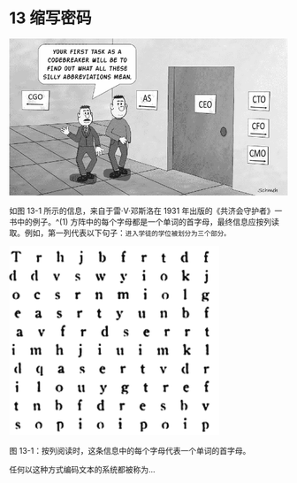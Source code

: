 # 13 缩写密码

![](img/g13001.png)

如图 13-1 所示的信息，来自于雷·V·邓斯洛在 1931 年出版的《共济会守护者》一书中的例子。^(1) 方阵中的每个字母都是一个单词的首字母，最终信息应按列读取。例如，第一列代表以下句子：`进入学徒的学位被划分为三个部分。`

![](img/f13001.png)

图 13-1：按列阅读时，这条信息中的每个字母代表一个单词的首字母。

任何以这种方式编码文本的系统都被称为...

